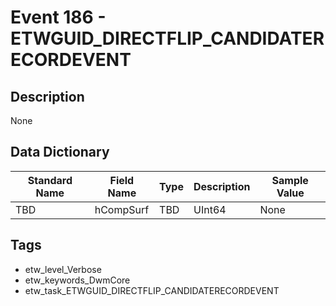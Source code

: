 # Event 186 - ETWGUID_DIRECTFLIP_CANDIDATERECORDEVENT

## Description
None

## Data Dictionary
|Standard Name|Field Name|Type|Description|Sample Value|
|---|---|---|---|---|
|TBD|hCompSurf|TBD|UInt64|None|None|

## Tags
* etw_level_Verbose
* etw_keywords_DwmCore
* etw_task_ETWGUID_DIRECTFLIP_CANDIDATERECORDEVENT